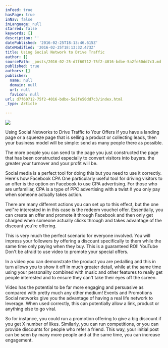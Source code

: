 ```yaml
---
inFeed: true
hasPage: true
inNav: false
inLanguage: null
starred: false
keywords: []
description: ''
datePublished: '2016-02-25T18:13:46.615Z'
dateModified: '2016-02-25T18:13:32.473Z'
title: Using Social Network to Drive Traffic
author: []
sourcePath: _posts/2016-02-25-d7f60712-75f2-4016-bdbe-5a2fe50dd7c3.md
published: true
authors: []
publisher:
  name: null
  domain: null
  url: null
  favicon: null
url: d7f60712-75f2-4016-bdbe-5a2fe50dd7c3/index.html
_type: Article

---
```

![](https://the-grid-user-content.s3-us-west-2.amazonaws.com/0d24ce47-2e36-4df9-8672-e188b9d9f8cd.jpg)

Using Social Networks to Drive Traffic to Your Offers
If you have a landing page or a squeeze page that is selling a product or collecting leads, then your business model will be simple: send as many people there as possible. 

The more people you can send to the page you just constructed the page that has been constructed especially to convert visitors into buyers. the greater your turnover and your profit will be. 

Social media is a perfect tool for doing this but you need to use it correctly. Here's how Facebook CPA
One particularly useful tool for driving visitors to an offer is the option on Facebook to use CPA advertising. For those who are unfamiliar, CPA is a type of PPC advertising with a twist ñ you only pay when someone actually takes action. 

There are many different actions you can set up to this effect, but the one weí"re interested in in this case is the redeem voucheí offer. 
Essentially, you can create an offer and promote it through Facebook and then only get charged when someone actually clicks through and takes advantage of the discount you're offering. 

This is very much the perfect scenario for everyone involved. You will impress your followers by offering a discount specifically to them while the same time only paying when they buy. This is a guaranteed ROI!
YouTube
Don't be afraid to use video to promote your special offers. 

In a video you can demonstrate the product you are pedalling and this in turn allows you to show it off in much greater detail, while at the same time using your personality combined with music and other features to really get people interested and to ensure they can't take their eyes off the screen. 

Video has the potential to be far more engaging and persuasive as compared with pretty much any other medium!
Events and Promotions
Social networks give you the advantage of having a real life network to leverage. When used correctly, this can potentially allow a link, product or anything else to go viral. 

So for instance, you could run a promotion offering to give a big discount if you get X number of likes. Similarly, you can run competitions, or you can provide discounts for people who refer a friend. This way, your initial post can be seen by many more people and at the same time, you can increase engagement.